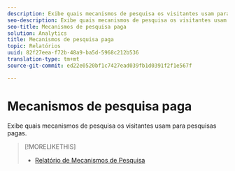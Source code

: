 ```yaml
---
description: Exibe quais mecanismos de pesquisa os visitantes usam para pesquisas pagas.
seo-description: Exibe quais mecanismos de pesquisa os visitantes usam para pesquisas pagas.
seo-title: Mecanismos de pesquisa paga
solution: Analytics
title: Mecanismos de pesquisa paga
topic: Relatórios
uuid: 82f27eea-f72b-48a9-ba5d-5968c212b536
translation-type: tm+mt
source-git-commit: ed22e0520bf1c7427ead039fb1d0391f2f1e567f

---
```



# Mecanismos de pesquisa paga

Exibe quais mecanismos de pesquisa os visitantes usam para pesquisas pagas.

>[!MORELIKETHIS]
>
>* [Relatório de Mecanismos de Pesquisa](/help/components/c-variables/dimensionslist/reports-search-engines.md)

